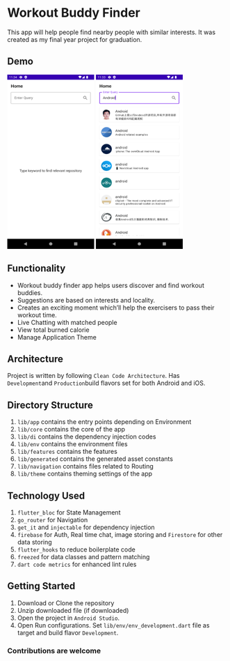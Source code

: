 # Workout Buddy Finder
This app will help people find nearby people with similar interests. It was created as my final year project for graduation.

## Demo
<img src="https://github.com/islamdidarmd/android-project-template/blob/master/s1.png" width="200" height="400" /> <img src="https://github.com/islamdidarmd/android-project-template/blob/master/s2.jpg" width="200" height="400" />


## Functionality
- Workout buddy finder app helps users discover and find workout buddies.
- Suggestions are based on interests and locality.
- Creates an exciting moment which’ll help the exercisers to pass their workout time.
- Live Chatting with matched people
- View total burned calorie
- Manage Application Theme

## Architecture
Project is written by following `Clean Code Architecture`. Has `Development`and `Production`build flavors
set for both Android and iOS.

## Directory Structure
1. `lib/app` contains the entry points depending on Environment
2. `lib/core` contains the core of the app
3. `lib/di` contains the dependency injection codes
4. `lib/env` contains the environment files
5. `lib/features` contains the features
6. `lib/generated` contains the generated asset constants
7. `lib/navigation` contains files related to Routing
8. `lib/theme` contains theming settings of the app

## Technology Used
1. `flutter_bloc` for State Management
2. `go_router` for Navigation
3. `get_it` and `injectable` for dependency injection
4. `firebase` for Auth, 
Real time chat, 
image storing and `Firestore` for other data storing
5. `flutter_hooks` to reduce boilerplate code 
6. `freezed` for data classes and pattern matching
7. `dart code metrics` for enhanced lint rules

## Getting Started
1. Download or Clone the repository
2. Unzip downloaded file (if downloaded)
3. Open the project in `Android Studio`.
4. Open Run configurations. Set `lib/env/env_development.dart` file as target and build flavor 
`Development`.

### Contributions are welcome